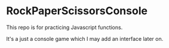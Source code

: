 # RockPaperScissorsConsole

This repo is for practicing Javascript functions.

It's a just a console game which I may add an interface later on.